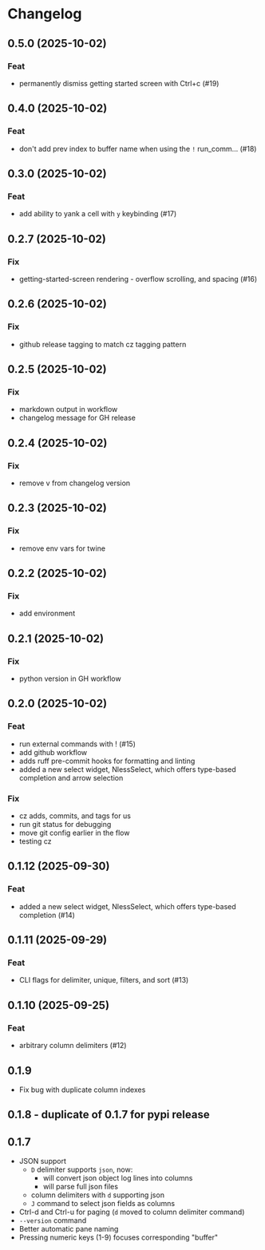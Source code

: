# Changelog
## 0.5.0 (2025-10-02)

### Feat

- permanently dismiss getting started screen with Ctrl+c (#19)

## 0.4.0 (2025-10-02)

### Feat

- don't add prev index to buffer name when using the `!` run_comm… (#18)

## 0.3.0 (2025-10-02)

### Feat

- add ability to yank a cell with `y` keybinding (#17)

## 0.2.7 (2025-10-02)

### Fix

- getting-started-screen rendering - overflow scrolling, and spacing (#16)

## 0.2.6 (2025-10-02)

### Fix

- github release tagging to match cz tagging pattern

## 0.2.5 (2025-10-02)

### Fix

- markdown output in workflow
- changelog message for GH release

## 0.2.4 (2025-10-02)

### Fix

- remove v from changelog version

## 0.2.3 (2025-10-02)

### Fix

- remove env vars for twine

## 0.2.2 (2025-10-02)

### Fix

- add environment

## 0.2.1 (2025-10-02)

### Fix

- python version in GH workflow

## 0.2.0 (2025-10-02)

### Feat

- run external commands with ! (#15)
- add github workflow
- adds ruff pre-commit hooks for formatting and linting
- added a new select widget, NlessSelect, which offers type-based completion and arrow selection

### Fix

- cz adds, commits, and tags for us
- run git status for debugging
- move git config earlier in the flow
- testing cz

## 0.1.12 (2025-09-30)

### Feat

- added a new select widget, NlessSelect, which offers type-based completion (#14)

## 0.1.11 (2025-09-29)

### Feat

- CLI flags for delimiter, unique, filters, and sort (#13)

## 0.1.10 (2025-09-25)

### Feat

- arbitrary column delimiters (#12)

## 0.1.9
- Fix bug with duplicate column indexes
## 0.1.8 - duplicate of 0.1.7 for pypi release
## 0.1.7
- JSON support
  - `D` delimiter supports `json`, now:
    - will convert json object log lines into columns
    - will parse full json files
  - column delimiters with `d` supporting json
  - `J` command to select json fields as columns
- Ctrl-d and Ctrl-u for paging (`d` moved to column delimiter command)
- `--version` command
- Better automatic pane naming
- Pressing numeric keys (1-9) focuses corresponding "buffer"

